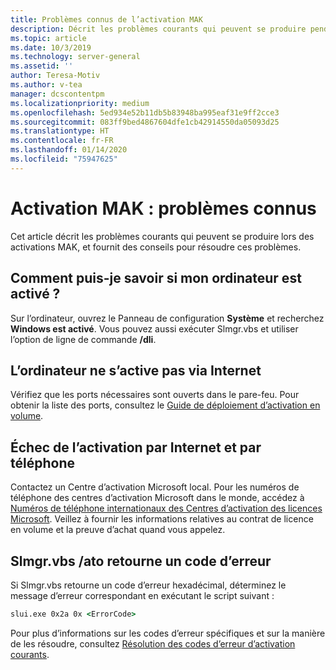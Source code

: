 ```yaml
---
title: Problèmes connus de l’activation MAK
description: Décrit les problèmes courants qui peuvent se produire pendant le processus d’activation MAK (Clé d’activation multiple) et fournit des solutions et des conseils
ms.topic: article
ms.date: 10/3/2019
ms.technology: server-general
ms.assetid: ''
author: Teresa-Motiv
ms.author: v-tea
manager: dcscontentpm
ms.localizationpriority: medium
ms.openlocfilehash: 5ed934e52b11db5b83948ba995eaf31e9ff2cce3
ms.sourcegitcommit: 083ff9bed4867604dfe1cb42914550da05093d25
ms.translationtype: HT
ms.contentlocale: fr-FR
ms.lasthandoff: 01/14/2020
ms.locfileid: "75947625"
---
```

# <a name="mak-activation-known-issues"></a>Activation MAK : problèmes connus

Cet article décrit les problèmes courants qui peuvent se produire lors des activations MAK, et fournit des conseils pour résoudre ces problèmes.

## <a name="how-can-i-tell-whether-my-computer-is-activated"></a>Comment puis-je savoir si mon ordinateur est activé ?

Sur l’ordinateur, ouvrez le Panneau de configuration **Système** et recherchez **Windows est activé**. Vous pouvez aussi exécuter Slmgr.vbs et utiliser l’option de ligne de commande **/dli**.

## <a name="the-computer-does-not-activate-over-the-internet"></a>L’ordinateur ne s’active pas via Internet

Vérifiez que les ports nécessaires sont ouverts dans le pare-feu. Pour obtenir la liste des ports, consultez le [Guide de déploiement d’activation en volume](https://go.microsoft.com/fwlink/?linkid=150083).

## <a name="internet-and-telephone-activation-fail"></a>Échec de l’activation par Internet et par téléphone

Contactez un Centre d’activation Microsoft local. Pour les numéros de téléphone des centres d’activation Microsoft dans le monde, accédez à [Numéros de téléphone internationaux des Centres d’activation des licences Microsoft](https://www.microsoft.com/Licensing/existing-customer/activation-centers). Veillez à fournir les informations relatives au contrat de licence en volume et la preuve d’achat quand vous appelez.

## <a name="slmgrvbs-ato-returns-an-error-code"></a>Slmgr.vbs /ato retourne un code d’erreur

Si Slmgr.vbs retourne un code d’erreur hexadécimal, déterminez le message d’erreur correspondant en exécutant le script suivant :

```cmd
slui.exe 0x2a 0x <ErrorCode>
```

Pour plus d’informations sur les codes d’erreur spécifiques et sur la manière de les résoudre, consultez [Résolution des codes d’erreur d’activation courants](activation-error-codes.md).
